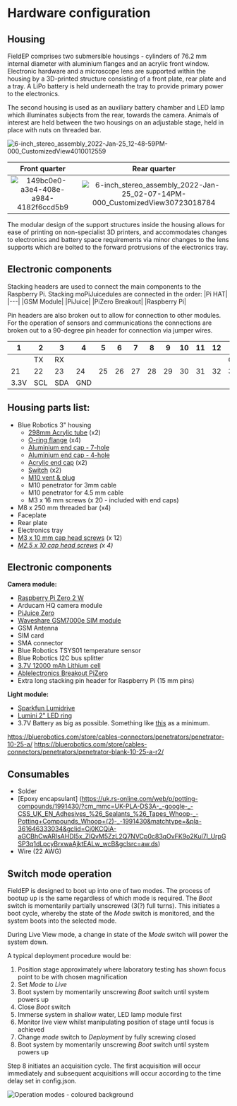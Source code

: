 # Hardware configuration

## Housing

FieldEP comprises two submersible housings - cylinders of 76.2 mm internal diameter with aluminium flanges and an acrylic front window. Electronic hardware and a microscope lens are supported within the housing by a 3D-printed structure consisting of a front plate, rear plate and a tray. A LiPo battery is held underneath the tray to provide primary power to the electronics. 

The second housing is used as an auxiliary battery chamber and LED lamp which illuminates subjects from the rear, towards the camera. Animals of interest are held between the two housings on an adjustable stage, held in place with nuts on threaded bar.


![6-inch_stereo_assembly_2022-Jan-25_12-48-59PM-000_CustomizedView4010012559](https://user-images.githubusercontent.com/36079329/151009417-c0eac081-4633-4dbd-bbe9-f904de3b6eec.png)


Front quarter           |  Rear quarter
:-------------------------:|:-------------------------:
![149bc0e0-a3e4-408e-a984-4182f6ccd5b9](https://user-images.githubusercontent.com/36079329/151009428-6739611c-4fd0-424b-936b-00f0f004af40.PNG) | ![6-inch_stereo_assembly_2022-Jan-25_02-07-14PM-000_CustomizedView30723018784](https://user-images.githubusercontent.com/36079329/151009349-7c3ce3ef-4660-4742-8464-047ac64c10dd.png)


The modular design of the support structures inside the housing allows for ease of printing on non-specialist 3D printers, and accommodates changes to electronics and battery space requirements via minor changes to the lens supports which are bolted to the forward protrusions of the electronics tray.

## Electronic components
Stacking headers are used to connect the main components to the Raspberry Pi. Stacking moPiJuicedules are connected in the order:
|Pi HAT|
|---|
|GSM Module|
|PiJuice|
|PiZero Breakout|
|Raspberry Pi|

Pin headers are also broken out to allow for connection to other modules. For the operation of sensors and communications the connections are broken out to a 90-degree pin header for connection via jumper wires.

|1|2|3|4|5|6|7|8|9|10|11|12|13|14|15|16|17|18|19|20|
|---|---|---|---|---|---|---|---|---|---|---|---|---|---|---|---|---|---|---|---|
|  |TX|RX| |  |  |  |  |  |  |  |  |GPIO25|GND|  |  |  |GPIO26|GND|  |
|21|22|23|24|25|26|27|28|29|30|31|32|33|34|35|36|37|38|39|40|
|3.3V|SCL|SDA|GND|  |  |  |  |  |  |  |  |  |  |  |  |  |  |  |  |  |

## Housing parts list:
* Blue Robotics 3" housing
    - [298mm Acrylic tube](https://bluerobotics.com/store/watertight-enclosures/3-series/wte3-p-tube-12-r1/) (x2)
    - [O-ring flange](https://bluerobotics.com/store/watertight-enclosures/3-series/o-ring-flange-3-series/) (x4)
    - [Aluminium end cap - 7-hole](https://bluerobotics.com/store/watertight-enclosures/3-series/wte3-m-end-cap-7-hole-r1/)
    - [Aluminium end cap - 4-hole](https://bluerobotics.com/store/watertight-enclosures/3-series/wte3-m-end-cap-4-hole-r1/)
    - [Acrylic end cap](https://bluerobotics.com/store/watertight-enclosures/3-series/wte3-p-end-cap-r1/) (x2)
    - [Switch](https://bluerobotics.com/store/comm-control-power/switch/switch-10-5a-r1/) (x2)
    - [M10 vent & plug](https://bluerobotics.com/store/cables-connectors/penetrators/vent-asm-r1/)
    - M10 penetrator for 3mm cable
    - M10 penetrator for 4.5 mm cable
    - M3 x 16 mm screws (x 20 - included with end caps)
* M8 x 250 mm threaded bar (x4)
* Faceplate
* Rear plate
* Electronics tray
* [M3 x 10 mm cap head screws](https://www.accu.co.uk/en/low-head-cap-screws/8869-SSCL-M3-10-A4) (x 12)
* _[M2.5 x 10 cap head screws](https://www.accu.co.uk/en/cap-head-screws/3964-SSCF-M2-5-10-A4) (x 4)_

## Electronic components
**Camera module:**
* [Raspberry Pi Zero 2 W](https://thepihut.com/products/raspberry-pi-zero-2)
* Arducam HQ camera module
* [PiJuice Zero](https://uk.pi-supply.com/products/pijuice-zero)
* [Waveshare GSM7000e SIM module](https://www.unmannedtechshop.co.uk/product/nb-iot-emtc-edge-gprs-gnss-hat-for-raspberry-pi/)
* GSM Antenna
* SIM card
* SMA connector
* Blue Robotics TSYS01 temperature sensor
* Blue Robotics I2C bus splitter
* [3.7V 12000 mAh Lithium cell](https://uk.pi-supply.com/products/pijuice-12000mah-battery)
* [Ablelectronics Breakout PiZero](https://www.abelectronics.co.uk/p/68/breakout-pi-zero)
* Extra long stacking pin header for Raspberry Pi (15 mm pins)




**Light module:**
* [Sparkfun Lumidrive](https://coolcomponents.co.uk/products/lumidrive-led-driver)
* [Lumini 2" LED ring](https://coolcomponents.co.uk/products/lumini-led-ring-2-inch-40-x-apa102-2020?_pos=3&_sid=d6814a536&_ss=r)
* 3.7V Battery as big as possible. Something like [this](https://uk.pi-supply.com/products/lithium-ion-battery-pack-3-7v-4400mah) as a minimum.









https://bluerobotics.com/store/cables-connectors/penetrators/penetrator-10-25-a/
https://bluerobotics.com/store/cables-connectors/penetrators/penetrator-blank-10-25-a-r2/










## Consumables
* Solder
* [Epoxy encapsulant] (https://uk.rs-online.com/web/p/potting-compounds/1991430/?cm_mmc=UK-PLA-DS3A-_-google-_-CSS_UK_EN_Adhesives_%26_Sealants_%26_Tapes_Whoop-_-Potting+Compounds_Whoop+(2)-_-1991430&matchtype=&pla-361646333034&gclid=Cj0KCQiA-aGCBhCwARIsAHDl5x_ZlQvM5ZzL2Q7NVCp0c83qOvFK9o2Kul7I_UrpGSP3q1dLpcyBrxwaAjktEALw_wcB&gclsrc=aw.ds)
* Wire (22 AWG)


## Switch mode operation
FieldEP is designed to boot up into one of two modes. The process of bootup up is the same regardless of which mode is required. The _Boot_ switch is momentarily partially unscrewed (3(?) full turns). This initiates a boot cycle, whereby the state of the _Mode_ switch is monitored, and the system boots into the selected mode. 

During Live View mode, a change in state of the _Mode_ switch will power the system down. 

A typical deployment procedure would be:

1) Position stage approximately where laboratory testing has shown focus point to be with chosen magnification
2) Set _Mode_ to _Live_
3) Boot system by momentarily unscrewing _Boot_ switch until system powers up
4) Close _Boot_ switch
5) Immerse system in shallow water, LED lamp module first
6) Monitor live view whilst manipulating position of stage until focus is achieved
7) Change _mode_ switch to _Deployment_ by fully screwing closed
8) Boot system by momentarily unscrewing _Boot_ switch until system powers up

Step 8 initiates an acquisition cycle. The first acquisition will occur immediately and subsequent acquisitions will occur according to the time delay set in config.json.


![Operation modes - coloured background](https://user-images.githubusercontent.com/36079329/153027524-af0c3455-1c4d-44c3-96b9-c2bb1a5ccd50.png)


